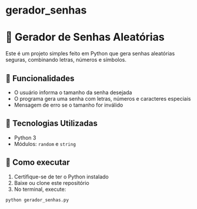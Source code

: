 # gerador_senhas
# 🔐 Gerador de Senhas Aleatórias

Este é um projeto simples feito em Python que gera senhas aleatórias seguras, combinando letras, números e símbolos.

## 📌 Funcionalidades

- O usuário informa o tamanho da senha desejada
- O programa gera uma senha com letras, números e caracteres especiais
- Mensagem de erro se o tamanho for inválido

## 🧠 Tecnologias Utilizadas

- Python 3
- Módulos: `random` e `string`

## 🚀 Como executar

1. Certifique-se de ter o Python instalado
2. Baixe ou clone este repositório
3. No terminal, execute:

```bash
python gerador_senhas.py
